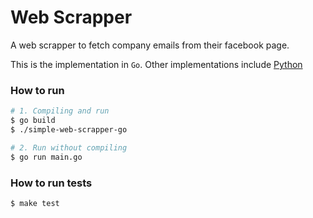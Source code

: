 # Web Scrapper

A web scrapper to fetch company emails from their facebook page.

This is the implementation in `Go`. Other implementations include [Python](https://github.com/conradmugabe/simple_web_scapper)

### How to run
```bash
# 1. Compiling and run
$ go build
$ ./simple-web-scrapper-go

# 2. Run without compiling
$ go run main.go
```

### How to run tests
```bash
$ make test
```
